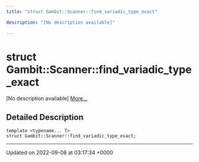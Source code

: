 ```yaml
---
title: "struct Gambit::Scanner::find_variadic_type_exact"

description: "[No description available]"

---
```


# struct Gambit::Scanner::find_variadic_type_exact



[No description available] [More...](#detailed-description)

## Detailed Description

```
template <typename... T>
struct Gambit::Scanner::find_variadic_type_exact;
```

-------------------------------

Updated on 2022-09-08 at 03:17:34 +0000